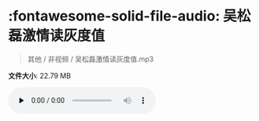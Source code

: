 # :fontawesome-solid-file-audio: 吴松磊激情读灰度值

> 其他 / 非视频 / 吴松磊激情读灰度值.mp3

**文件大小**: 22.79 MB

<audio preload="none" controls><source src="https://file.hsyhx.top/其他/非视频/吴松磊激情读灰度值.mp3" type="audio/mpeg">您的浏览器不支持此音频格式</audio>